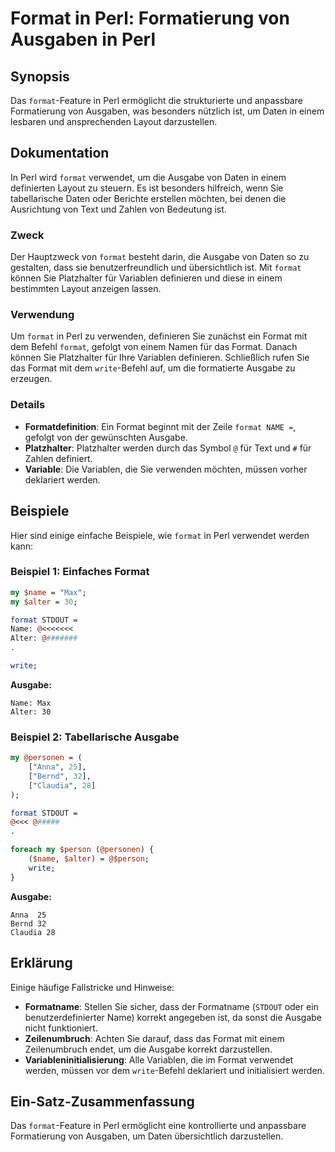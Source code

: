 <!--
Meta Description: # Format in Perl: Formatierung von Ausgaben in Perl ## Synopsis Das `format`-Feature in Perl ermöglicht die strukturierte und anpassbare Formatierung ...
Meta Keywords: format, von, die, perl, und
-->

# Format in Perl: Formatierung von Ausgaben in Perl

## Synopsis
Das `format`-Feature in Perl ermöglicht die strukturierte und anpassbare Formatierung von Ausgaben, was besonders nützlich ist, um Daten in einem lesbaren und ansprechenden Layout darzustellen.

## Dokumentation
In Perl wird `format` verwendet, um die Ausgabe von Daten in einem definierten Layout zu steuern. Es ist besonders hilfreich, wenn Sie tabellarische Daten oder Berichte erstellen möchten, bei denen die Ausrichtung von Text und Zahlen von Bedeutung ist.

### Zweck
Der Hauptzweck von `format` besteht darin, die Ausgabe von Daten so zu gestalten, dass sie benutzerfreundlich und übersichtlich ist. Mit `format` können Sie Platzhalter für Variablen definieren und diese in einem bestimmten Layout anzeigen lassen.

### Verwendung
Um `format` in Perl zu verwenden, definieren Sie zunächst ein Format mit dem Befehl `format`, gefolgt von einem Namen für das Format. Danach können Sie Platzhalter für Ihre Variablen definieren. Schließlich rufen Sie das Format mit dem `write`-Befehl auf, um die formatierte Ausgabe zu erzeugen.

### Details
- **Formatdefinition**: Ein Format beginnt mit der Zeile `format NAME =`, gefolgt von der gewünschten Ausgabe. 
- **Platzhalter**: Platzhalter werden durch das Symbol `@` für Text und `#` für Zahlen definiert. 
- **Variable**: Die Variablen, die Sie verwenden möchten, müssen vorher deklariert werden.

## Beispiele
Hier sind einige einfache Beispiele, wie `format` in Perl verwendet werden kann:

### Beispiel 1: Einfaches Format
```perl
my $name = "Max";
my $alter = 30;

format STDOUT =
Name: @<<<<<<<
Alter: @#######
.

write;
```
**Ausgabe:**
```
Name: Max
Alter: 30
```

### Beispiel 2: Tabellarische Ausgabe
```perl
my @personen = (
    ["Anna", 25],
    ["Bernd", 32],
    ["Claudia", 28]
);

format STDOUT =
@<<< @#####
.

foreach my $person (@personen) {
    ($name, $alter) = @$person;
    write;
}
```
**Ausgabe:**
```
Anna  25
Bernd 32
Claudia 28
```

## Erklärung
Einige häufige Fallstricke und Hinweise:
- **Formatname**: Stellen Sie sicher, dass der Formatname (`STDOUT` oder ein benutzerdefinierter Name) korrekt angegeben ist, da sonst die Ausgabe nicht funktioniert.
- **Zeilenumbruch**: Achten Sie darauf, dass das Format mit einem Zeilenumbruch endet, um die Ausgabe korrekt darzustellen.
- **Variableninitialisierung**: Alle Variablen, die im Format verwendet werden, müssen vor dem `write`-Befehl deklariert und initialisiert werden.

## Ein-Satz-Zusammenfassung
Das `format`-Feature in Perl ermöglicht eine kontrollierte und anpassbare Formatierung von Ausgaben, um Daten übersichtlich darzustellen.